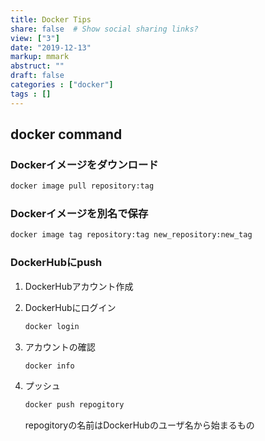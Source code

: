 ```yaml
---
title: Docker Tips
share: false  # Show social sharing links?
view: ["3"]
date: "2019-12-13"
markup: mmark
abstruct: ""
draft: false
categories : ["docker"]
tags : []
---
```


## docker command

### Dockerイメージをダウンロード

```sh
docker image pull repository:tag
```

### Dockerイメージを別名で保存

```sh
docker image tag repository:tag new_repository:new_tag
```

### DockerHubにpush

1. DockerHubアカウント作成

2. DockerHubにログイン  
  
    ```sh
    docker login
    ```
  
3. アカウントの確認

    ```sh
    docker info
    ```

4. プッシュ

    ```sh
    docker push repogitory
    ```

    repogitoryの名前はDockerHubのユーザ名から始まるもの
